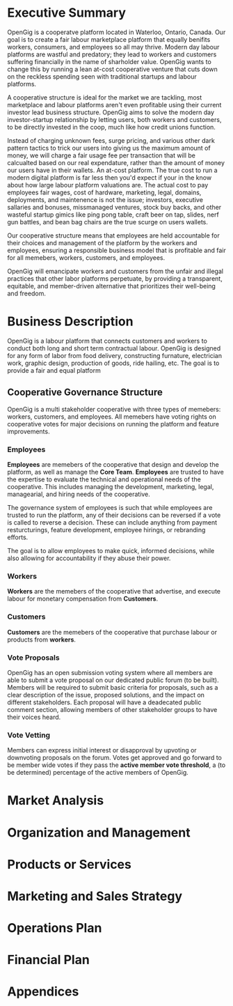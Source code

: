 
# Executive Summary

OpenGig is a cooperatve platform located in Waterloo, Ontario, Canada. Our goal is to create a fair labour marketplace platform that equally benifits workers, consumers, and employees so all may thrive. Modern day labour platforms are wastful and predatory; they lead to workers and customers suffering financially in the name of sharholder value. OpenGig wants to change this by running a lean at-cost cooperative venture that cuts down on the reckless spending seen with traditional startups and labour platforms.

A cooperative structure is ideal for the market we are tackling, most marketplace and labour platforms aren't even profitable using their current investor lead business structure. OpenGig aims to solve the modern day investor-startup relationship by letting users, both workers and customers, to be directly invested in the coop, much like how credit unions function.

Instead of charging unknown fees, surge pricing, and various other dark pattern tactics to trick our users into giving us the maximum amount of money, we will charge a fair usage fee per transaction that will be calcualted based on our real expendature, rather than the amount of money our users have in their wallets. An at-cost platform. The true cost to run a modern digital platform is far less then you'd expect if your in the know about how large labour platform valuations are. The actual cost to pay employees fair wages, cost of hardware, marketing, legal, domains, deployments, and maintenence is not the issue; investors, executive sallaries and bonuses, missmanaged ventures, stock buy backs, and other wasteful startup gimics like ping pong table, craft beer on tap, slides, nerf gun battles, and bean bag chairs are the true scurge on users wallets.

Our cooperative structure means that employees are held accountable for their choices and management of the platform by the workers and employees, ensuring a responsible business model that is profitable and fair for all memebers, workers, customers, and employees.

OpenGig will emancipate workers and customers from the unfair and illegal practices that other labor platforms perpetuate, by providing a transparent, equitable, and member-driven alternative that prioritizes their well-being and freedom.


# Business Description
OpenGig is a labour platform that connects customers and workers to conduct both long and short term contractual labour. OpenGig is designed for any form of labor from food delivery, constructing furnature, electrician work, graphic design, production of goods, ride hailing, etc. The goal is to provide a fair and equal platform 

## Cooperative Governance Structure
OpenGig is a multi stakeholder cooperative with three types of memebers: workers, customers, and employees. All memebers have voting rights on cooperative votes for major decisions on running the platform and feature improvements.

### Employees
**Employees** are memebers of the cooperative that design and develop the platform, as well as  manage the **Core Team**. **Employees** are trusted to have the expertise to evaluate the technical and operational needs of the cooperative. This includes managing the development, marketing, legal, managearial, and hiring needs of the cooperative.

The governance system of employees is such that while employees are trusted to run the platform, any of their decisions can be reversed if a vote is called to reverse a decision. These can include anything from payment resturcturings, feature development, employee hirings, or rebranding efforts.

The goal is to allow employees to make quick, informed decisions, while also allowing for accountability if they abuse their power.

### Workers
**Workers** are the memebers of the cooperative that advertise, and execute labour for monetary compensation from **Customers**.

### Customers
**Customers** are the memebers of the cooperative that purchase labour or products from **workers**.

### Vote Proposals

OpenGig has an open submission voting system where all members are able to submit a vote proposal on our dedicated public forum (to be built). Members will be required to submit basic criteria for proposals, such as a clear description of the issue, proposed solutions, and the impact on different stakeholders. Each proposal will have a deadecated public comment section, allowing members of other stakeholder groups to have their voices heard.

### Vote Vetting
Members can express initial interest or disapproval by upvoting or downvoting proposals on the forum. Votes get approved and go forward to be member wide votes if they pass the **active member vote threshold**, a (to be determined) percentage of the active members of OpenGig.

# Market Analysis 

# Organization and Management

# Products or Services

# Marketing and Sales Strategy

# Operations Plan

# Financial Plan

# Appendices
